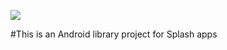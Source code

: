 [![](https://jitpack.io/v/BlueWhaleFoundation/SplashViews.svg)](https://jitpack.io/#BlueWhaleFoundation/SplashViews)

#This is an Android library project for Splash apps
